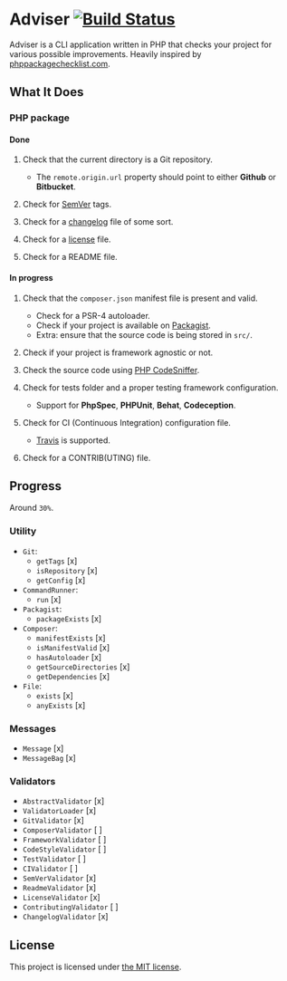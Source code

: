 # Adviser [![Build Status](https://travis-ci.org/bound1ess/adviser.svg?branch=master)](https://travis-ci.org/bound1ess/adviser)

Adviser is a CLI application written in PHP that checks your project for various possible improvements. Heavily inspired by [phppackagechecklist.com](http://phppackagechecklist.com).

## What It Does

### PHP package

#### Done

1. Check that the current directory is a Git repository.
    - The `remote.origin.url` property should point to either **Github** or **Bitbucket**.

2. Check for [SemVer](http://semver.org) tags.

3. Check for a [changelog](http://keepachangelog.com) file of some sort.

4. Check for a [license](http://choosealicense.com) file.

5. Check for a README file.

#### In progress

1. Check that the `composer.json` manifest file is present and valid.
    - Check for a PSR-4 autoloader.
    - Check if your project is available on [Packagist](https://packagist.org).
    - Extra: ensure that the source code is being stored in `src/`.

2. Check if your project is framework agnostic or not.

3. Check the source code using [PHP CodeSniffer](https://github.com/squizlabs/PHP_CodeSniffer).

4. Check for tests folder and a proper testing framework configuration.
    - Support for **PhpSpec**, **PHPUnit**, **Behat**, **Codeception**.

5. Check for CI (Continuous Integration) configuration file.
    - [Travis](https://travis-ci.org) is supported.

6. Check for a CONTRIB(UTING) file.

## Progress

Around `30%`.

### Utility

- `Git`:
    - `getTags` [x]
    - `isRepository` [x]
    - `getConfig` [x]
- `CommandRunner`:
    - `run` [x]
- `Packagist`:
    - `packageExists` [x]
- `Composer`:
    - `manifestExists` [x]
    - `isManifestValid` [x]
    - `hasAutoloader` [x]
    - `getSourceDirectories` [x]
    - `getDependencies` [x]
- `File`:
    - `exists` [x]
    - `anyExists` [x]

### Messages

- `Message` [x]
- `MessageBag` [x]

### Validators

- `AbstractValidator` [x]
- `ValidatorLoader` [x]
- `GitValidator` [x]
- `ComposerValidator` [ ]
- `FrameworkValidator` [ ]
- `CodeStyleValidator` [ ]
- `TestValidator` [ ]
- `CIValidator` [ ]
- `SemVerValidator` [x]
- `ReadmeValidator` [x]
- `LicenseValidator` [x]
- `ContributingValidator` [ ]
- `ChangelogValidator` [x]

## License

This project is licensed under [the MIT license](https://github.com/bound1ess/adviser/blob/master/LICENSE).
